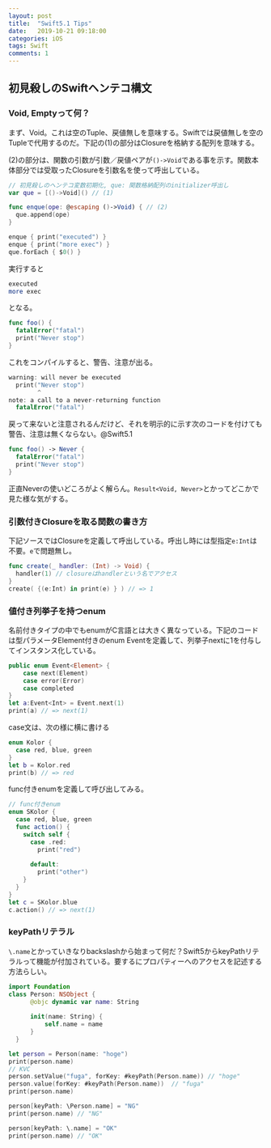 ```yaml
---
layout: post
title:  "Swift5.1 Tips"
date:   2019-10-21 09:18:00
categories: iOS
tags: Swift
comments: 1
---
```

## 初見殺しのSwiftヘンテコ構文

### Void, Emptyって何？

まず、Void。これは空のTuple、戻値無しを意味する。Swiftでは戻値無しを空のTupleで代用するのだ。下記の(1)の部分はClosureを格納する配列を意味する。

(2)の部分は、関数の引数が引数／戻値ペアが`()->Void`である事を示す。関数本体部分では受取ったClosureを引数名を使って呼出している。

```Swift
// 初見殺しのヘンテコ変数初期化, que: 関数格納配列のinitializer呼出し
var que = [()->Void]() // (1)

func enque(ope: @escaping ()->Void) { // (2)                                    
  que.append(ope)
}

enque { print("executed") }
enque { print("more exec") }
que.forEach { $0() }
```

実行すると

```bash
executed
more exec
```

となる。

```swift
func foo() { 
  fatalError("fatal") 
  print("Never stop") 
} 
```

これをコンパイルすると、警告、注意が出る。

```swift
warning: will never be executed                                                                             
  print("Never stop")
        ^
note: a call to a never-returning function
  fatalError("fatal")

```

戻って来ないと注意されるんだけど、それを明示的に示す次のコードを付けても警告、注意は無くならない。@Swift5.1

```swift
func foo() -> Never {
  fatalError("fatal")
  print("Never stop")
} 
```

正直Neverの使いどころがよく解らん。`Result<Void, Never>`とかってどこかで見た様な気がする。

### 引数付きClosureを取る関数の書き方

下記ソースではClosureを定義して呼出している。呼出し時には型指定`e:Int`は不要。`e`で問題無し。

```swift
func create(_ handler: (Int) -> Void) {
  handler(1) // closureはhandlerという名でアクセス
}
create( {(e:Int) in print(e) } ) // => 1
```

### 値付き列挙子を持つenum

名前付きタイプの中でもenumがC言語とは大きく異なっている。下記のコードは型パラメータElement付きのenum Eventを定義して、列挙子nextに1を付与してインスタンス化している。

```swift
public enum Event<Element> {
    case next(Element)
    case error(Error)
    case completed
}
let a:Event<Int> = Event.next(1)
print(a) // => next(1)
```

case文は、次の様に横に書ける

```swift
enum Kolor {
  case red, blue, green
}
let b = Kolor.red
print(b) // => red
```

func付きenumを定義して呼び出してみる。

```swift
// func付きenum
enum SKolor {
  case red, blue, green
  func action() {
    switch self {
      case .red:
        print("red")
       
      default:
        print("other")
    }
  }   
}       
let c = SKolor.blue
c.action() // => next(1)
```

### keyPathリテラル

`\.name`とかっていきなりbackslashから始まって何だ？Swift5からkeyPathリテラルって機能が付加されている。要するにプロパティーへのアクセスを記述する方法らしい。

```swift
import Foundation
class Person: NSObject {
      @objc dynamic var name: String
  
      init(name: String) {
          self.name = name
      }
  }

let person = Person(name: "hoge")
print(person.name)
// KVC
person.setValue("fuga", forKey: #keyPath(Person.name)) // "hoge"
person.value(forKey: #keyPath(Person.name))  // "fuga"
print(person.name)

person[keyPath: \Person.name] = "NG"
print(person.name) // "NG"

person[keyPath: \.name] = "OK"
print(person.name) // "OK"   
```

